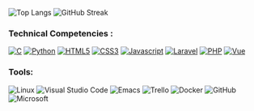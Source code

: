 ![Top Langs](https://github-readme-stats.vercel.app/api/top-langs/?username=jerasbertine&langs_count=8&theme=radical) ![GitHub Streak](https://streak-stats.demolab.com?user=jerasbertine&theme=radical)


### Technical Competencies :
<a href="https://www.w3schools.com/c/c_intro.php">![C](https://img.shields.io/badge/c-%2300599C.svg?style=for-the-badge&logo=c&logoColor=white)</a>
<a href="https://www.python.org/">![Python](https://img.shields.io/badge/python-3670A0?style=for-the-badge&logo=python&logoColor=ffdd54)</a>
<a href="https://developer.mozilla.org/fr/docs/Web/HTML#:~:text=HTML%20signifie%20%C2%AB%20HyperText%20Markup%20Language,page%20web%20et%20sa%20structure.">![HTML5](https://img.shields.io/badge/html5-%23E34F26.svg?style=for-the-badge&logo=html5&logoColor=white)</a>
<a href="https://developer.mozilla.org/fr/docs/Web/CSS">![CSS3](https://img.shields.io/badge/css3-%231572B6.svg?style=for-the-badge&logo=css3&logoColor=white)</a>
<a href="https://developer.mozilla.org/fr/docs/Web/JavaScript">![Javascript](https://img.shields.io/badge/JavaScript-323330?style=for-the-badge&logo=javascript&logoColor=F7DF1E)</a>
<a href="https://laravel.com/">![Laravel](https://img.shields.io/badge/Laravel-FF2D20?style=for-the-badge&logo=laravel&logoColor=white)</a>
<a href="https://www.php.net/manual/fr/intro-whatis.php">![PHP](https://img.shields.io/badge/PHP-777BB4?style=for-the-badge&logo=php&logoColor=white)</a>
<a href="https://vuejs.org/">![Vue](https://img.shields.io/badge/Vue.js-35495E?style=for-the-badge&logo=vuedotjs&logoColor=4FC08D)</a>

### Tools:
![Linux](https://img.shields.io/badge/Linux-FCC624?style=for-the-badge&logo=linux&logoColor=black)
![Visual Studio Code](https://img.shields.io/badge/Visual%20Studio%20Code-0078d7.svg?style=for-the-badge&logo=visual-studio-code&logoColor=white)
![Emacs](https://img.shields.io/badge/Emacs-%237F5AB6.svg?&style=for-the-badge&logo=gnu-emacs&logoColor=white)
![Trello](https://img.shields.io/badge/Trello-%23026AA7.svg?style=for-the-badge&logo=Trello&logoColor=white)
![Docker](https://img.shields.io/badge/docker-%230db7ed.svg?style=for-the-badge&logo=docker&logoColor=white)
![GitHub](https://img.shields.io/badge/github-%23121011.svg?style=for-the-badge&logo=github&logoColor=white)
![Microsoft](https://img.shields.io/badge/Microsoft-666666?style=for-the-badge&logo=microsoft&logoColor=white)
